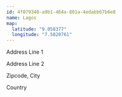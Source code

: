 ```yaml
---
id: 4f079340-a9b1-464a-801a-4edabb67b6e8
name: Lagos
map:
  latitude: "9.058377"
  longitude: "7.5020761"
---
```


Address Line 1

Address Line 2

Zipcode, City

Country
